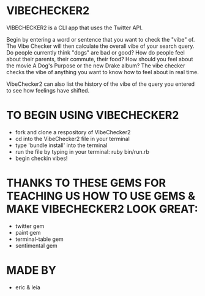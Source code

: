 # VIBECHECKER2

VIBECHECKER2 is a CLI app that uses the Twitter API.

  Begin by entering a word or sentence that you want to check the "vibe" of. The Vibe Checker will then calculate the overall vibe of your search query. Do people currently think "dogs" are bad or good? How do people feel about their parents, their commute, their food? How should you feel about the movie A Dog's Purpose or the new Drake album? The vibe checker checks the vibe of anything you want to know how to feel about in real time.

  VibeChecker2 can also list the history of the vibe of the query you entered to see how feelings have shifted.  

# TO BEGIN USING VIBECHECKER2

  - fork and clone a respository of VibeChecker2
  - cd into the VibeChecker2 file in your terminal
  - type 'bundle install' into the terminal
  - run the file by typing in your terminal: ruby bin/run.rb
  - begin checkin vibes!


# THANKS TO THESE GEMS FOR TEACHING US HOW TO USE GEMS & MAKE VIBECHECKER2 LOOK GREAT:

  - twitter gem
  - paint gem
  - terminal-table gem
  - sentimental gem


# MADE BY
  - eric & leia
